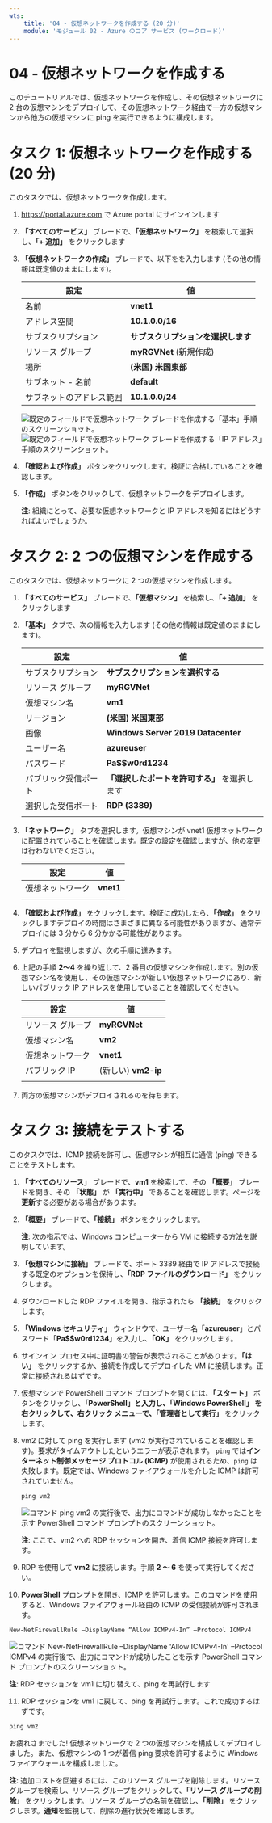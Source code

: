 ```yaml
---
wts:
    title: '04 - 仮想ネットワークを作成する (20 分)'
    module: 'モジュール 02 - Azure のコア サービス (ワークロード)'
---
```

# 04 - 仮想ネットワークを作成する

このチュートリアルでは、仮想ネットワークを作成し、その仮想ネットワークに 2 台の仮想マシンをデプロイして、その仮想ネットワーク経由で一方の仮想マシンから他方の仮想マシンに ping を実行できるように構成します。

# タスク 1: 仮想ネットワークを作成する (20 分)

このタスクでは、仮想ネットワークを作成します。 

1. <a href="https://portal.azure.com" target="_blank"><span style="color: #0066cc;" color="#0066cc">https://portal.azure.com</span></a> で Azure portal にサインインします

2. **「すべてのサービス」** ブレードで、**「仮想ネットワーク」** を検索して選択し、**「+ 追加」** をクリックします 

3. **「仮想ネットワークの作成」** ブレードで、以下をを入力します (その他の情報は既定値のままにします)。

    | 設定 | 値 | 
    | --- | --- |
    | 名前 | **vnet1** |
    | アドレス空間 |**10.1.0.0/16** |
    | サブスクリプション | **サブスクリプションを選択します** |
    | リソース グループ | **myRGVNet** (新規作成) |
    | 場所 | **(米国) 米国東部** |
    | サブネット - 名前 | **default** |
    | サブネットのアドレス範囲 | **10.1.0.0/24** |

    ![既定のフィールドで仮想ネットワーク ブレードを作成する「基本」手順のスクリーンショット。](../images/0301a.png)
    ![既定のフィールドで仮想ネットワーク ブレードを作成する「IP アドレス」手順のスクリーンショット。](../images/0301b.png)

5. **「確認および作成」** ボタンをクリックします。検証に合格していることを確認します。

6. **「作成」** ボタンをクリックして、仮想ネットワークをデプロイします。 

    **注**: 組織にとって、必要な仮想ネットワークと IP アドレスを知るにはどうすればよいでしょうか。

# タスク 2: 2 つの仮想マシンを作成する

このタスクでは、仮想ネットワークに 2 つの仮想マシンを作成します。 

1. **「すべてのサービス」** ブレードで、**「仮想マシン」** を検索し、**「+ 追加」** をクリックします 

2. **「基本」** タブで、次の情報を入力します (その他の情報は既定値のままにします)。

   | 設定 | 値 | 
   | --- | --- |
   | サブスクリプション | **サブスクリプションを選択する**  |
   | リソース グループ |  **myRGVNet** |
   | 仮想マシン名 | **vm1**|
   | リージョン | **(米国) 米国東部** |
   | 画像 | **Windows Server 2019 Datacenter** |
   | ユーザー名| **azureuser** |
   | パスワード| **Pa$$w0rd1234** |
   | パブリック受信ポート| **「選択したポートを許可する」** を選択します  |
   | 選択した受信ポート| **RDP (3389)** |
   |||

3. **「ネットワーク」** タブを選択します。仮想マシンが vnet1 仮想ネットワークに配置されていることを確認します。既定の設定を確認しますが、他の変更は行わないでください。 

   | 設定 | 値 | 
   | --- | --- |
   | 仮想ネットワーク | **vnet1** |
   |||

4. **「確認および作成」** をクリックします。検証に成功したら、**「作成」** をクリックしますデプロイの時間はさまざまに異なる可能性がありますが、通常デプロイには 3 分から 6 分かかる可能性があります。

5. デプロイを監視しますが、次の手順に進みます。 

6. 上記の手順 **2〜4** を繰り返して、2 番目の仮想マシンを作成します。別の仮想マシン名を使用し、その仮想マシンが新しい仮想ネットワークにあり、新しいパブリック IP アドレスを使用していることを確認してください。

    | 設定 | 値 |
    | --- | --- |
    | リソース グループ | **myRGVNet** |
    | 仮想マシン名 |  **vm2** |
    | 仮想ネットワーク | **vnet1** |
    | パブリック IP | (新しい) **vm2-ip** |
    |||

7. 両方の仮想マシンがデプロイされるのを待ちます。 

# タスク 3: 接続をテストする 

このタスクでは、ICMP 接続を許可し、仮想マシンが相互に通信 (ping) できることをテストします。 

1. **「すべてのリソース」** ブレードで、**vm1** を検索して、その **「概要」** ブレードを開き、その **「状態」** が **「実行中」** であることを確認します。ページを**更新**する必要がある場合があります。

2. **「概要」** ブレードで、**「接続」** ボタンをクリックします。

    **注**: 次の指示では、Windows コンピューターから VM に接続する方法を説明しています。 

3. **「仮想マシンに接続」** ブレードで、ポート 3389 経由で IP アドレスで接続する既定のオプションを保持し、**「RDP ファイルのダウンロード」** をクリックします。

4. ダウンロードした RDP ファイルを開き、指示されたら **「接続」** をクリックします。 

5. **「Windows セキュリティ」** ウィンドウで、ユーザー名「**azureuser**」とパスワード「**Pa$$w0rd1234**」を入力し、**「OK」** をクリックします。

6. サインイン プロセス中に証明書の警告が表示されることがあります。**「はい」** をクリックするか、接続を作成してデプロイした VM に接続します。正常に接続されるはずです。

7. 仮想マシンで PowerShell コマンド プロンプトを開くには、**「スタート」** ボタンをクリックし、**「PowerShell」**と入力し、「**Windows PowerShell**」 を右クリックして、右クリック メニューで、**「管理者として実行」** をクリックします。

8. vm2 に対して ping を実行します (vm2 が実行されていることを確認します)。要求がタイムアウトしたというエラーが表示されます。  `ping` では**インターネット制御メッセージ プロトコル (ICMP)** が使用されるため、`ping` は失敗します。既定では、Windows ファイアウォールを介した ICMP は許可されていません。


   ```PowerShell
   ping vm2
   ```
   
   ![コマンド ping vm2 の実行後で、出力にコマンドが成功しなかったことを示す PowerShell コマンド プロンプトのスクリーンショット。](../images/0302.png)

    **注**: ここで、vm2 への RDP セッションを開き、着信 ICMP 接続を許可します。

9. RDP を使用して **vm2** に接続します。手順 **2 ～ 6** を使って実行してください。

10. **PowerShell** プロンプトを開き、ICMP を許可します。このコマンドを使用すると、Windows ファイアウォール経由の ICMP の受信接続が許可されます。

   ```PowerShell
   New-NetFirewallRule –DisplayName “Allow ICMPv4-In” –Protocol ICMPv4
   ```
   ![コマンド New-NetFirewallRule –DisplayName 'Allow ICMPv4-In' –Protocol ICMPv4 の実行後で、出力にコマンドが成功したことを示す PowerShell コマンド プロンプトのスクリーンショット。](../images/0303.png)

   **注**: RDP セッションを vm1 に切り替えて、ping を再試行します

11. RDP セッションを vm1 に戻して、ping を再試行します。これで成功するはずです。 

   ```PowerShell
   ping vm2
   ```

お疲れさまでした! 仮想ネットワークで 2 つの仮想マシンを構成してデプロイしました。また、仮想マシンの 1 つが着信 ping 要求を許可するように Windows ファイアウォールを構成しました。 

**注**: 追加コストを回避するには、このリソース グループを削除します。リソース グループを検索し、リソース グループをクリックして、**「リソース グループの削除」** をクリックします。リソース グループの名前を確認し、**「削除」** をクリックします。**通知**を監視して、削除の進行状況を確認します。
